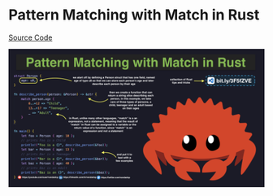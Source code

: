 # Pattern Matching with Match in Rust

[Source Code](../source/pattern-matching-with-match-in-rust.rs)

![](../images/pattern-matching-with-match-in-rust.jpg)
